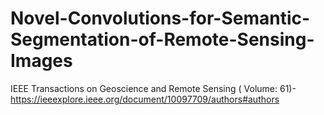# Novel-Convolutions-for-Semantic-Segmentation-of-Remote-Sensing-Images
 IEEE Transactions on Geoscience and Remote Sensing ( Volume: 61)-https://ieeexplore.ieee.org/document/10097709/authors#authors

